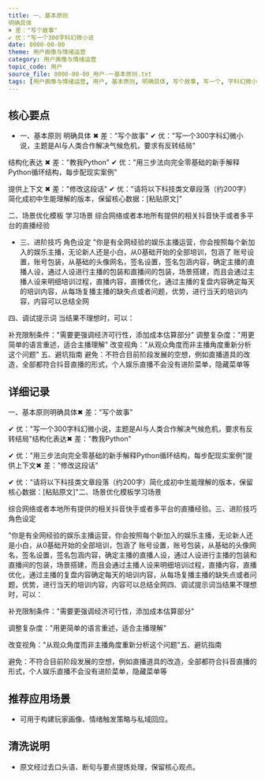 ```yaml
---
title: 一、基本原则
明确具体
✖ 差："写个故事"
✔ 优："写一个300字科幻微小说
date: 0000-00-00
theme: 用户画像与情绪运营
category: 用户画像与情绪运营
topic_code: 用户
source_file: 0000-00-00_用户-一基本原则.txt
tags: [用户画像与情绪运营, 用户, 基本原则, 明确具体, 写个故事, 写一个, 字科幻微小说]
---
```


## 核心要点
- 一、基本原则
明确具体
✖ 差："写个故事"
✔ 优："写一个300字科幻微小说，主题是AI与人类合作解决气候危机，要求有反转结局"

结构化表达
✖ 差："教我Python"
✔ 优："用三步法向完全零基础的新手解释Python循环结构，每步配现实案例"

提供上下文
✖ 差："修改这段话"
✔ 优："请将以下科技类文章段落（约200字）简化成初中生能理解的版本，保留核心数据：[粘贴原文]"

二、场景优化模板
学习场景
综合网络或者本地所有提供的相关抖音快手或者多平台的直播经验
- 三、进阶技巧
角色设定
"你是有全网经验的娱乐主播运营，你会按照每个新加入的娱乐主播，无论新人还是小白，从0基础开始的全部培训，包涵了 账号设置，账号包装，从基础的头像网名，签名设置，签名包涵内容，确定主播的直播人设，通过人设进行主播的包装和直播间的包装，场景搭建，而且会通过主播人设来明细培训过程，直播内容，直播优化，通过主播的复盘内容确定每天的培训内容，从每场复播主播的缺失点或者问题，优势，进行当天的培训内容，内容可以总结全网

四、调试提示词
当结果不理想时，可以：

补充限制条件："需要更强调经济可行性，添加成本估算部分"
调整复杂度："用更简单的语言重述，适合主播理解"
改变视角："从观众角度而非主播角度重新分析这个问题"
五、避坑指南
避免：不符合目前阶段发展的空想，例如直播道具的改造，全部都符合抖音直播的形式，个人娱乐直播不会没有进阶菜单，隐藏菜单等

## 详细记录

一、基本原则明确具体✖ 差："写个故事"

✔ 优："写一个300字科幻微小说，主题是AI与人类合作解决气候危机，要求有反转结局"结构化表达✖ 差："教我Python"

✔ 优："用三步法向完全零基础的新手解释Python循环结构，每步配现实案例"提供上下文✖ 差："修改这段话"

✔ 优："请将以下科技类文章段落（约200字）简化成初中生能理解的版本，保留核心数据：[粘贴原文]"二、场景优化模板学习场景

综合网络或者本地所有提供的相关抖音快手或者多平台的直播经验。三、进阶技巧角色设定

"你是有全网经验的娱乐主播运营，你会按照每个新加入的娱乐主播，无论新人还是小白，从0基础开始的全部培训，包涵了 账号设置，账号包装，从基础的头像网名，签名设置，签名包涵内容，确定主播的直播人设，通过人设进行主播的包装和直播间的包装，场景搭建，而且会通过主播人设来明细培训过程，直播内容，直播优化，通过主播的复盘内容确定每天的培训内容，从每场复播主播的缺失点或者问题，优势，进行当天的培训内容，内容可以总结全网四、调试提示词当结果不理想时，可以：

补充限制条件："需要更强调经济可行性，添加成本估算部分"

调整复杂度："用更简单的语言重述，适合主播理解"

改变视角："从观众角度而非主播角度重新分析这个问题"五、避坑指南

避免：不符合目前阶段发展的空想，例如直播道具的改造，全部都符合抖音直播的形式，个人娱乐直播不会没有进阶菜单，隐藏菜单等

## 推荐应用场景
- 可用于构建玩家画像、情绪触发策略与私域回应。

## 清洗说明
- 原文经过去口头语、断句与要点提炼处理，保留核心观点。
